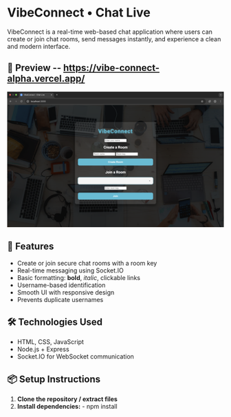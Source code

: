 # VibeConnect • Chat Live

VibeConnect is a real-time web-based chat application where users can create or join chat rooms, send messages instantly, and experience a clean and modern interface.

## 📸 Preview -- https://vibe-connect-alpha.vercel.app/

![VibeConnect Preview](public/Screenshot.png)

## 🚀 Features

- Create or join secure chat rooms with a room key
- Real-time messaging using Socket.IO
- Basic formatting: **bold**, *italic*, clickable links
- Username-based identification
- Smooth UI with responsive design
- Prevents duplicate usernames

## 🛠️ Technologies Used

- HTML, CSS, JavaScript
- Node.js + Express
- Socket.IO for WebSocket communication

## 📦 Setup Instructions

1. **Clone the repository / extract files**
2. **Install dependencies:** - npm install
